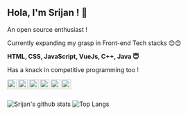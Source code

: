 ## Hola, I'm Srijan ! 👋

 

<p>An open source enthusiast !</p>

<p>Currently expanding my grasp in Front-end Tech stacks 😊😊</p>

<p><b>HTML, CSS, JavaScript, VueJs, C++, Java 😇</b></p>

<p>Has a knack in competitive programming too !</p>

<a href="https://twitter.com/Elite_Raven1159">
  <img align="left" alt="Srijan's Twitter" width="22px" src="https://cdn.jsdelivr.net/npm/simple-icons@v3/icons/twitter.svg" />
</a>
<a href="https://linkedin.com/in/srijan-majumdar-308b48207">
  <img align="left" alt="Srijan's Linkdein" width="22px" src="https://cdn.jsdelivr.net/npm/simple-icons@v3/icons/linkedin.svg" />
</a>
<a href="https://github.com/srijan2002">
  <img align="left" alt="Srijan's Github" width="22px" src="https://cdn.jsdelivr.net/npm/simple-icons@v3/icons/github.svg" />
</a>
<a href="https://instagram.com/srijan2002/">
  <img align="left" alt="Srijan's Instagram" width="22px" src="https://cdn.jsdelivr.net/npm/simple-icons@v3/icons/instagram.svg" />
</a>
<a href="https://www.facebook.com/srijan.majumdar.7/">
  <img align="left" alt="Srijan's Facebook" width="22px" src="https://cdn.jsdelivr.net/npm/simple-icons@v3/icons/facebook.svg" />
</a>
<a href="https://www.codechef.com/users/srijan_2002">
 <img align="left" src="https://cdn.jsdelivr.net/npm/simple-icons@3.1.0/icons/codechef.svg" alt="Srijan's Codechef" width="22px" />
</a>






<br/>
<br/>


   

![Srijan's github stats](https://github-readme-stats.vercel.app/api?username=srijan2002&show_icons=true&layout=compact&theme=material-palenight) ![Top Langs](https://github-readme-stats.vercel.app/api/top-langs/?username=srijan2002&layout=compact&theme=material-palenight)
 

 

</div>
    
 
  
